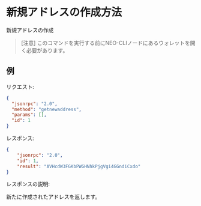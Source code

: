 # 新規アドレスの作成方法

新規アドレスの作成

> [注意]
> このコマンドを実行する前にNEO-CLIノードにあるウォレットを開く必要があります。

## 例

リクエスト:

```json
{
  "jsonrpc": "2.0",
  "method": "getnewaddress",
  "params": [],
  "id": 1
}
```

レスポンス:

```json
{
    "jsonrpc": "2.0",
    "id": 1,
    "result": "AVHcdW3FGKbPWGHNhkPjgVgi4GGndiCxdo"
}
```

レスポンスの説明:

新たに作成されたアドレスを返します。
